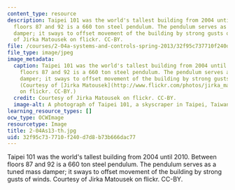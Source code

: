 ```yaml
---
content_type: resource
description: Taipei 101 was the world's tallest building from 2004 until 2010. Between
  floors 87 and 92 is a 660 ton steel pendulum. The pendulum serves as a tuned mass
  damper; it sways to offset movement of the building by strong gusts of winds. Courtesy
  of Jirka Matousek on flickr. CC-BY.
file: /courses/2-04a-systems-and-controls-spring-2013/32f95c737710f240d7d8b73b666dac77_2-04As13-th.jpg
file_type: image/jpeg
image_metadata:
  caption: Taipei 101 was the world's tallest building from 2004 until 2010. Between
    floors 87 and 92 is a 660 ton steel pendulum. The pendulum serves as a tuned mass
    damper; it sways to offset movement of the building by strong gusts of winds.
    (Courtesy of [Jirka Matousek](http://www.flickr.com/photos/jirka_matousek/9210053094/)
    on flickr. CC-BY.)
  credit: Courtesy of Jirka Matousek on flickr. CC-BY.
  image-alt: A photograph of Taipei 101, a skyscraper in Taipei, Taiwan.
learning_resource_types: []
ocw_type: OCWImage
resourcetype: Image
title: 2-04As13-th.jpg
uid: 32f95c73-7710-f240-d7d8-b73b666dac77
---
```

Taipei 101 was the world's tallest building from 2004 until 2010. Between floors 87 and 92 is a 660 ton steel pendulum. The pendulum serves as a tuned mass damper; it sways to offset movement of the building by strong gusts of winds. Courtesy of Jirka Matousek on flickr. CC-BY.


